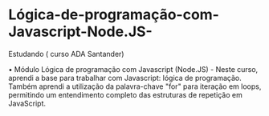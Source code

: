 # Lógica-de-programação-com-Javascript-Node.JS-
Estudando ( curso ADA Santander)

• Módulo Lógica de programação com Javascript (Node.JS) - Neste curso, aprendi a base para trabalhar com Javascript: lógica de programação. 
Também aprendi a utilização da palavra-chave "for" para iteração em loops, permitindo um entendimento completo das estruturas de repetição em JavaScript.
